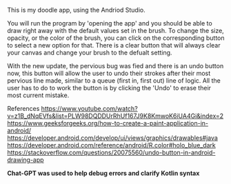 This is my doodle app, using the Andriod Studio. 

You will run the program by 'opening the app' and you should be able to draw right away with the default values set in the brush. To change the size, 
opacity, or the color of the brush, you can click on the corresponding button to select a new option for that. There is a clear button that will always 
clear your canvas and change your brush to the defualt setting.

With the new update, the pervious bug was fied and there is an undo button now, this button will allow the user to undo their strokes after their most
pervious line made, similar to a queue (first in, first out) line of logic. All the user has to do to work the button is by clicking the 'Undo' to erase
their most current mistake.



References
https://www.youtube.com/watch?v=z1B_dNqEVfs&list=PLW98DQDDUrRhUf167J9K8KmwoK6iUA4Gi&index=2
https://www.geeksforgeeks.org/how-to-create-a-paint-application-in-android/
https://developer.android.com/develop/ui/views/graphics/drawables#java
https://developer.android.com/reference/android/R.color#holo_blue_dark
https://stackoverflow.com/questions/20075560/undo-button-in-android-drawing-app

**Chat-GPT was used to help debug errors and clarify Kotlin syntax**
